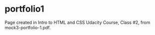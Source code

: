 # portfolio1
Page created in Intro to HTML and CSS Udacity Course, Class #2, from mock3-portfolio-1.pdf.
